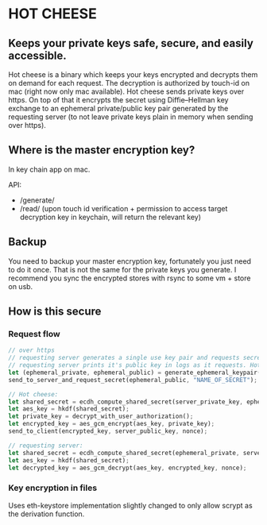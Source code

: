 # HOT CHEESE

## Keeps your private keys safe, secure, and easily accessible.

Hot cheese is a binary which keeps your keys encrypted and decrypts them on demand for each request. The decryption is authorized by touch-id on mac (right now only mac available). Hot cheese sends private keys over https. On top of that it encrypts the secret using Diffie–Hellman key exchange to an ephemeral private/public key pair generated by the requesting server (to not leave private keys plain in memory when sending over https).

## Where is the master encryption key?

In key chain app on mac.

API:

- /generate/<name>
- /read/<name> (upon touch id verification + permission to access target decryption key in keychain, will return the relevant key)

## Backup

You need to backup your master encryption key, fortunately you just need to do it once. That is not the same for the private keys you generate. I recommend you sync the encrypted stores with rsync to some vm + store on usb.

## How is this secure

### Request flow

```rust
// over https
// requesting server generates a single use key pair and requests secret with name=`NAME_OF_SECRET`
// requesting server prints it's public key in logs as it requests. Hot cheese prints requesting server public key for additional verification before using touch id.
let (ephemeral_private, ephemeral_public) = generate_ephemeral_keypair();
send_to_server_and_request_secret(ephemeral_public, "NAME_OF_SECRET");

// Hot cheese:
let shared_secret = ecdh_compute_shared_secret(server_private_key, ephemeral_public);
let aes_key = hkdf(shared_secret);
let private_key = decrypt_with_user_authorization();
let encrypted_key = aes_gcm_encrypt(aes_key, private_key);
send_to_client(encrypted_key, server_public_key, nonce);

// requesting server:
let shared_secret = ecdh_compute_shared_secret(ephemeral_private, server_public_key);
let aes_key = hkdf(shared_secret);
let decrypted_key = aes_gcm_decrypt(aes_key, encrypted_key, nonce);
```

### Key encryption in files

Uses eth-keystore implementation slightly changed to only allow scrypt as the derivation function.
